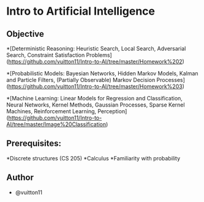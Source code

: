 # Intro to Artificial Intelligence
## Objective 
*[Deterministic Reasoning: Heuristic Search, Local Search, Adversarial Search, Constraint Satisfaction Problems]
(https://github.com/vuitton11/Intro-to-AI/tree/master/Homework%202)

*[Probabilistic Models: Bayesian Networks, Hidden Markov Models, Kalman and Particle Filters, (Partially Observable) Markov Decision Processes]
(https://github.com/vuitton11/Intro-to-AI/tree/master/Homework%203)

*[Machine Learning: Linear Models for Regression and Classification, Neural Networks, Kernel Methods, Gaussian Processes, Sparse Kernel Machines, Reinforcement Learning, Perception]
(https://github.com/vuitton11/Intro-to-AI/tree/master/Image%20Classification)

## Prerequisites:
*Discrete structures (CS 205)
*Calculus
*Familiarity with probability


## Author
* @vuitton11
